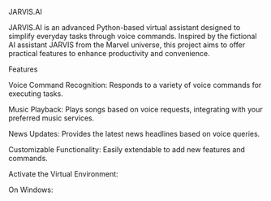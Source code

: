 JARVIS.AI

JARVIS.AI is an advanced Python-based virtual assistant designed to simplify everyday tasks through voice commands. Inspired by the fictional AI assistant JARVIS from the Marvel universe, this project aims to offer practical features to enhance productivity and convenience.

Features

Voice Command Recognition: Responds to a variety of voice commands for executing tasks.

Music Playback: Plays songs based on voice requests, integrating with your preferred music services.

News Updates: Provides the latest news headlines based on voice queries.

Customizable Functionality: Easily extendable to add new features and commands.

Activate the Virtual Environment:

On Windows:
 
